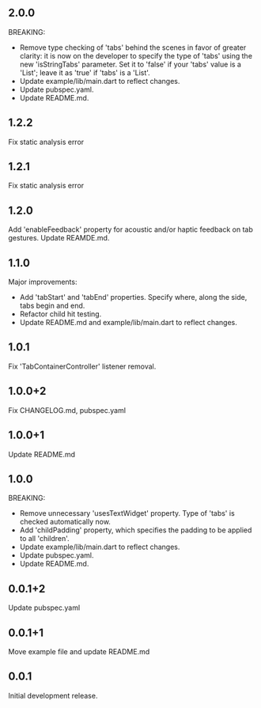 ## 2.0.0

BREAKING:
 - Remove type checking of 'tabs' behind the scenes in favor of greater clarity: it is now on the 
developer to specify the type of 'tabs' using the new 'isStringTabs' parameter. Set it to 'false' 
if your 'tabs' value is a 'List<Widget>'; leave it as 'true' if 'tabs' is a 'List<String>'.
 - Update example/lib/main.dart to reflect changes.
 - Update pubspec.yaml.
 - Update README.md.

## 1.2.2

Fix static analysis error

## 1.2.1

Fix static analysis error

## 1.2.0

Add 'enableFeedback' property for acoustic and/or haptic feedback on tab gestures.
Update REAMDE.md.

## 1.1.0

Major improvements:
 - Add 'tabStart' and 'tabEnd' properties. Specify where, along the side, tabs begin and end.
 - Refactor child hit testing.
 - Update README.md and example/lib/main.dart to reflect changes.

## 1.0.1

Fix 'TabContainerController' listener removal.

## 1.0.0+2

Fix CHANGELOG.md, pubspec.yaml

## 1.0.0+1

Update README.md

## 1.0.0

BREAKING:
 - Remove unnecessary 'usesTextWidget' property. Type of 'tabs' is checked automatically now.
 - Add 'childPadding' property, which specifies the padding to be applied to all 'children'.
 - Update example/lib/main.dart to reflect changes.
 - Update pubspec.yaml.
 - Update README.md.

## 0.0.1+2

Update pubspec.yaml

## 0.0.1+1

Move example file and update README.md

## 0.0.1

Initial development release.